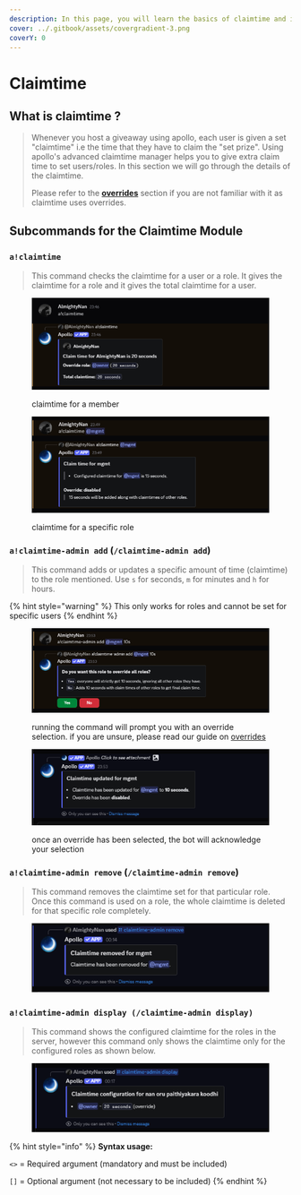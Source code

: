```yaml
---
description: In this page, you will learn the basics of claimtime and its usage.
cover: ../.gitbook/assets/covergradient-3.png
coverY: 0
---
```


# Claimtime

## What is claimtime ?

> Whenever you host a giveaway using apollo, each user is given a set "claimtime" i.e the time that they have to claim the "set prize". Using apollo's advanced claimtime manager helps you to give extra claim time to set users/roles. In this section we will go through the details of the claimtime.
>
> Please refer to the [**overrides**](overrides.md) section if you are not familiar with it as claimtime uses overrides.

## Subcommands for the Claimtime Module

### `a!claimtime`

> This command checks the claimtime for a user or a role. It gives the claimtime for a role and it gives the total claimtime for a user.

<figure><img src="../.gitbook/assets/image (31).png" alt=""><figcaption><p>claimtime for a member</p></figcaption></figure>

<figure><img src="../.gitbook/assets/200B798B-3218-41FC-AF10-DD836EA92C8C.png" alt=""><figcaption><p>claimtime for a specific role</p></figcaption></figure>

### `a!claimtime-admin add` (`/claimtime-admin add`)

> This command adds or updates a specific amount of time (claimtime) to the role mentioned. Use `s` for seconds, `m` for minutes and `h` for hours.

{% hint style="warning" %}
This only works for roles and cannot be set for specific users
{% endhint %}

<figure><img src="../.gitbook/assets/EB5A431F-95EE-4E0A-A6CF-1837567B15BD.png" alt=""><figcaption><p>running the command will prompt you with an override selection. if you are unsure, please read our guide on <a href="overrides.md">overrides</a></p></figcaption></figure>

<figure><img src="../.gitbook/assets/4D08C3D4-BF5B-4114-A359-B1FB24B45DDB.png" alt=""><figcaption><p>once an override has been selected, the bot will acknowledge your selection</p></figcaption></figure>

### `a!claimtime-admin remove` (`/claimtime-admin remove`)

> This command removes the claimtime set for that particular role. Once this command is used on a role, the whole claimtime is deleted for that specific role completely.&#x20;

<figure><img src="../.gitbook/assets/{A2BB8199-B48A-407B-BB09-0C7E43A1819D}.png" alt=""><figcaption></figcaption></figure>

### `a!claimtime-admin display (/claimtime-admin display)`

> This command shows the configured claimtime for the roles in the server, however this command only shows the claimtime only for the configured roles as shown below.

<figure><img src="../.gitbook/assets/{AEC4D014-89AD-4F81-AF46-9A421D4AA068}.png" alt=""><figcaption></figcaption></figure>

{% hint style="info" %}
**Syntax usage:**

`<>` = Required argument (mandatory and must be included)

`[]` = Optional argument (not necessary to be included)
{% endhint %}
